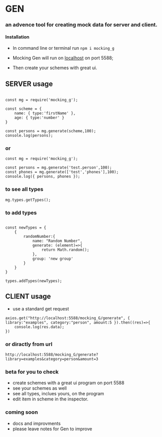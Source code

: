 # GEN

### an advence tool for creating mock data for server and client.

#### Installation

- In command line or terminal run `npm i mocking_g`

- Mocking Gen will run on [localhost](http://localhost:5588/mocking_G) on port 5588;
- Then create your schemes with great ui.

## SERVER usage

```

const mg = require('mocking_g');

const scheme = {
    name: { type:'firstName' },
    age: { type:'number' }
}

const persons = mg.generate(scheme,100);
console.log(persons);

```

### or

```
const mg = require('mocking_g');

const persons = mg.generate('test.person',100);
const phones = mg.generate(['test','phones'],100);
console.log({ persons, phones });

```

### to see all types

```
mg.types.getTypes();

```

### to add types

```

const newTypes = {
    {
        randomNumber:{
            name: "Random Number",
            generate: (element)=>{
                return Math.random();
            },
            group: 'new group'
        }
    }
}

types.addTypes(newTypes);

```

## CLIENT usage

- use a standard get request

```
axios.get("http://localhost:5588/mocking_G/generate", { library:"examples", category:"person", amount:5 }).then((res)=>{
    console.log(res.data);
})

```

### or diractly from url

```
http://localhost:5588/mocking_G/generate?library=examples&category=person&amount=3

```

### beta for you to check

- create schemes with a great ui program on port 5588
- see your schemes as well
- see all types, inclues yours, on the program
- edit item in scheme in the inspector.

### coming soon

- docs and improvments 
- please leave notes for Gen to improve 

